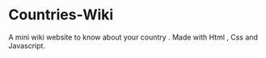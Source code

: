 # Countries-Wiki
 A mini wiki website to know about your country . Made with Html , Css and Javascript.
